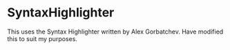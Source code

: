 SyntaxHighlighter
=================

This uses the Syntax Highlighter written by Alex Gorbatchev. Have modified this to suit my purposes.
